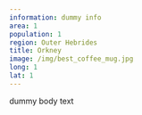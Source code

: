 ```yaml
---
information: dummy info
area: 1
population: 1
region: Outer Hebrides
title: Orkney
image: /img/best_coffee_mug.jpg
long: 1
lat: 1
---
```

dummy body text